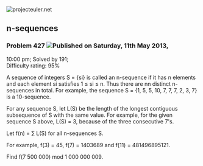 ![projecteuler.net](images/print_page_logo.png)

## n-sequences

### Problem 427 ![](images/icon_info.png)Published on Saturday, 11th May 2013,
10:00 pm; Solved by 191;  
Difficulty rating: 95%

A sequence of integers S = {si} is called an n-sequence if it has n elements
and each element si satisfies 1 ≤ si ≤ n. Thus there are nn distinct
n-sequences in total. For example, the sequence S = {1, 5, 5, 10, 7, 7, 7, 2,
3, 7} is a 10-sequence.

For any sequence S, let L(S) be the length of the longest contiguous
subsequence of S with the same value. For example, for the given sequence S
above, L(S) = 3, because of the three consecutive 7's.

Let f(n) = ∑ L(S) for all n-sequences S.

For example, f(3) = 45, f(7) = 1403689 and f(11) = 481496895121.

Find f(7 500 000) mod 1 000 000 009.

  
  

